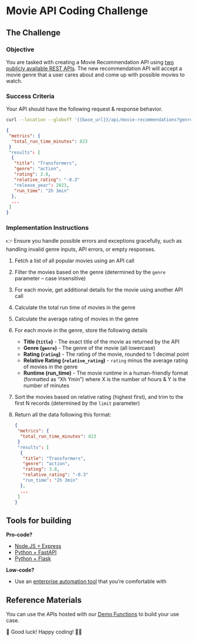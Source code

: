 # Movie API Coding Challenge

## The Challenge

### Objective

You are tasked with creating a Movie Recommendation API using [two publicly available REST APIs](https://developer.moveworks.com/creator-studio/demo-functions/). The new recommendation API will accept a movie genre that a user cares about and come up with possible movies to watch.

### Success Criteria

Your API should have the following request & response behavior.

```bash Example Request
curl --location --globoff '{{base_url}}/api/movie-recommendations?genre=Action&limit=5'
```

```json Example Response
{
 "metrics": {
  "total_run_time_minutes": 823
 } 
 "results": [
  {
   "title": "Transformers",
   "genre": "action",
   "rating": 3.8,
   "relative_rating": "-0.3"
   "release_year": 2023,
   "run_time": "2h 3min"
  },
  ...
 ]
}
```

### Implementation Instructions

👉 Ensure you handle possible errors and exceptions gracefully, such as handling invalid genre inputs, API errors, or empty responses.

1. Fetch a list of all popular movies using an API call
2. Filter the movies based on the genre (determined by the `genre` parameter – case insensitive)
3. For each movie, get additional details for the movie using another API call
4. Calculate the total run time of movies in the genre
5. Calculate the average rating of movies in the genre
6. For each movie in the genre, store the following details
    - **Title (`title`)** - The exact title of the movie as returned by the API
    - **Genre (`genre`)** - The genre of the movie (all lowercase)
    - **Rating (`rating`)** - The rating of the movie, rounded to 1 decimal point
    - **Relative Rating (`relative_rating`)** - `rating` minus the average rating of movies in the genre
    - **Runtime (run_time)** - The movie runtime in a human-friendly format (formatted as “Xh Ymin”) where X is the number of hours & Y is the number of minutes
7. Sort the movies based on relative rating (highest first), and trim to the first N records (determined by the `limit` parameter)
8. Return all the data following this format:

    ```json
    {
     "metrics": {
      "total_run_time_minutes": 823
     } 
     "results": [
      {
       "title": "Transformers",
       "genre": "action",
       "rating": 3.8,
       "relative_rating": "-0.3"
       "run_time": "2h 3min"
      },
      ...
     ]
    }
    ```

## Tools for building

**Pro-code?**

- [Node.JS + Express](https://expressjs.com/en/starter/hello-world.html)
- [Python + FastAPI](https://fastapi.tiangolo.com/tutorial/)
- [Python + Flask](https://flask.palletsprojects.com/en/2.3.x/quickstart/)

**Low-code?**

- Use an [enterprise automation tool](https://developer.moveworks.com/creator-studio/automation-tools) that you’re comfortable with

## Reference Materials

You can use the APIs hosted with our [Demo Functions](https://developer.moveworks.com/creator-studio/demo-functions/) to build your use case.

🎉 Good luck! Happy coding! 👩‍💻
